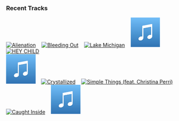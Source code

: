 ### Recent Tracks
[<img src='https://lastfm.freetls.fastly.net/i/u/300x300/ed44e08860db41fac177ea6aa6a8414b.png' width='16%' height='16%' alt='Alienation'>](https://www.last.fm/music/morning%2bparade/_/alienation)&nbsp;&nbsp;&nbsp;&nbsp;[<img src='https://lastfm.freetls.fastly.net/i/u/300x300/ecae82853b784726c7e2c4e2ba55a4fd.png' width='16%' height='16%' alt='Bleeding Out'>](https://www.last.fm/music/imagine%2bdragons/_/bleeding%2bout)&nbsp;&nbsp;&nbsp;&nbsp;[<img src='https://lastfm.freetls.fastly.net/i/u/300x300/912e68d6424d41238d4340bd38b4b010.png' width='16%' height='16%' alt='Lake Michigan'>](https://www.last.fm/music/rogue%2bwave/_/lake%2bmichigan)&nbsp;&nbsp;&nbsp;&nbsp;[<img src='https://github.com/atfinke/atfinke/blob/master/placeholder.jpeg?raw=true' width='16%' height='16%' alt='Im a Believer - 2006 Remaster'>](https://www.last.fm/music/the%2bmonkees/_/i%2527m%2ba%2bbeliever%2b-%2b2006%2bremaster)&nbsp;&nbsp;&nbsp;&nbsp;[<img src='https://lastfm.freetls.fastly.net/i/u/300x300/7b3bd3d77d6cc552cf9f8e9dbc3bdf04.png' width='16%' height='16%' alt='HEY CHILD'>](https://www.last.fm/music/x%2bambassadors/_/hey%2bchild)&nbsp;&nbsp;&nbsp;&nbsp;<br>[<img src='https://github.com/atfinke/atfinke/blob/master/placeholder.jpeg?raw=true' width='16%' height='16%' alt='Open Road - EP Version'>](https://www.last.fm/music/roo%2bpanes/_/open%2broad%2b-%2bep%2bversion)&nbsp;&nbsp;&nbsp;&nbsp;[<img src='https://lastfm.freetls.fastly.net/i/u/300x300/702412d421bc0cadff3785aadc759f93.png' width='16%' height='16%' alt='Crystallized'>](https://www.last.fm/music/young%2bthe%2bgiant/_/crystallized)&nbsp;&nbsp;&nbsp;&nbsp;[<img src='https://lastfm.freetls.fastly.net/i/u/300x300/624f76b48b0f8eb8c3583f23654659fe.png' width='16%' height='16%' alt='Simple Things (feat. Christina Perri)'>](https://www.last.fm/music/alexander%2bcardinale/_/simple%2bthings%2b%2528feat.%2bchristina%2bperri%2529)&nbsp;&nbsp;&nbsp;&nbsp;[<img src='https://lastfm.freetls.fastly.net/i/u/300x300/5629b3bc5e5f4507c5f7a74f44d86069.png' width='16%' height='16%' alt='Caught Inside'>](https://www.last.fm/music/bad%2bthings/_/caught%2binside)&nbsp;&nbsp;&nbsp;&nbsp;[<img src='https://github.com/atfinke/atfinke/blob/master/placeholder.jpeg?raw=true' width='16%' height='16%' alt='Orange Juice - Summer Squeeze Mix'>](https://www.last.fm/music/lostboycrow/_/orange%2bjuice%2b-%2bsummer%2bsqueeze%2bmix)&nbsp;&nbsp;&nbsp;&nbsp;<br>
